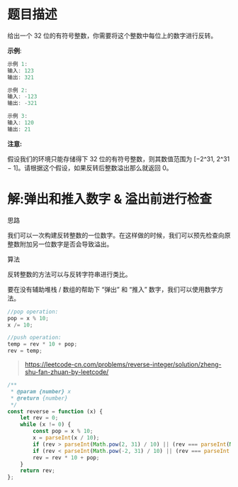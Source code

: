 # 题目描述

 给出一个 32 位的有符号整数，你需要将这个整数中每位上的数字进行反转。 

**示例**:

``` c
示例 1:
输入: 123
输出: 321

示例 2:
输入: -123
输出: -321

示例 3:
输入: 120
输出: 21
```

**注意:**

假设我们的环境只能存储得下 32 位的有符号整数，则其数值范围为 [−2^31,  2^31 − 1]。请根据这个假设，如果反转后整数溢出那么就返回 0。

# 解:弹出和推入数字 & 溢出前进行检查

思路

我们可以一次构建反转整数的一位数字。在这样做的时候，我们可以预先检查向原整数附加另一位数字是否会导致溢出。

算法

反转整数的方法可以与反转字符串进行类比。

要在没有辅助堆栈 / 数组的帮助下 “弹出” 和 “推入” 数字，我们可以使用数学方法。

```js
//pop operation:
pop = x % 10;
x /= 10;

//push operation:
temp = rev * 10 + pop;
rev = temp;
```

> https://leetcode-cn.com/problems/reverse-integer/solution/zheng-shu-fan-zhuan-by-leetcode/

``` js
/**
 * @param {number} x
 * @return {number}
 */
const reverse = function (x) {
    let rev = 0;
    while (x != 0) {
        const pop = x % 10;
        x = parseInt(x / 10);
        if (rev > parseInt(Math.pow(2, 31) / 10) || (rev === parseInt(Math.pow(2, 31) / 10) && pop > 7)) return 0;
        if (rev < parseInt(Math.pow(-2, 31) / 10) || (rev === parseInt(Math.pow(-2, 31) / 10) && pop < -8)) return 0;
        rev = rev * 10 + pop;
    }
    return rev;
};
```

